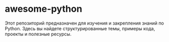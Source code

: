 # awesome-python
Этот репозиторий предназначен для изучения и закрепления знаний по Python. Здесь вы найдете структурированные темы, примеры кода, проекты и полезные ресурсы.
